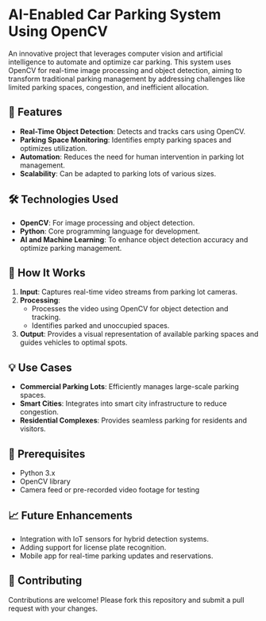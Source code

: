 # AI-Enabled Car Parking System Using OpenCV  

An innovative project that leverages computer vision and artificial intelligence to automate and optimize car parking. This system uses OpenCV for real-time image processing and object detection, aiming to transform traditional parking management by addressing challenges like limited parking spaces, congestion, and inefficient allocation.  

## 📌 Features  

- **Real-Time Object Detection**: Detects and tracks cars using OpenCV.  
- **Parking Space Monitoring**: Identifies empty parking spaces and optimizes utilization.  
- **Automation**: Reduces the need for human intervention in parking lot management.  
- **Scalability**: Can be adapted to parking lots of various sizes.  

## 🛠️ Technologies Used  

- **OpenCV**: For image processing and object detection.  
- **Python**: Core programming language for development.  
- **AI and Machine Learning**: To enhance object detection accuracy and optimize parking management.  

## 🚀 How It Works  

1. **Input**: Captures real-time video streams from parking lot cameras.  
2. **Processing**:  
   - Processes the video using OpenCV for object detection and tracking.  
   - Identifies parked and unoccupied spaces.  
3. **Output**: Provides a visual representation of available parking spaces and guides vehicles to optimal spots.  

## 💡 Use Cases  

- **Commercial Parking Lots**: Efficiently manages large-scale parking spaces.  
- **Smart Cities**: Integrates into smart city infrastructure to reduce congestion.  
- **Residential Complexes**: Provides seamless parking for residents and visitors.  

## 🧰 Prerequisites  

- Python 3.x  
- OpenCV library  
- Camera feed or pre-recorded video footage for testing  

## 📈 Future Enhancements  

- Integration with IoT sensors for hybrid detection systems.  
- Adding support for license plate recognition.  
- Mobile app for real-time parking updates and reservations.  

## 🤝 Contributing  

Contributions are welcome! Please fork this repository and submit a pull request with your changes.  
